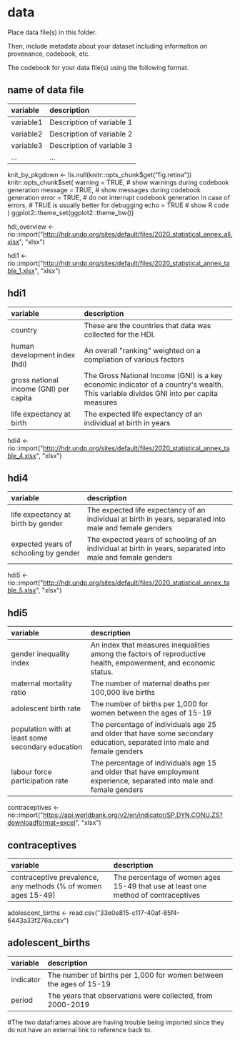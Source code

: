# data

Place data file(s) in this folder.

Then, include metadata about your dataset including information on provenance, codebook, etc.

The codebook for your data file(s) using the following format.

## name of data file

|variable         |description |
|:----------------|:-----------|
|variable1        | Description of variable 1 |
|variable2        | Description of variable 2 |
|variable3        | Description of variable 3 |
|...              | ... |

knit_by_pkgdown <- !is.null(knitr::opts_chunk$get("fig.retina"))
knitr::opts_chunk$set(
  warning = TRUE, # show warnings during codebook generation
  message = TRUE, # show messages during codebook generation
  error = TRUE, # do not interrupt codebook generation in case of errors,
                # TRUE is usually better for debugging
  echo = TRUE  # show R code
)
ggplot2::theme_set(ggplot2::theme_bw())


hdi_overview <- rio::import("http://hdr.undp.org/sites/default/files/2020_statistical_annex_all.xlsx", "xlsx")

hdi1 <- rio::import("http://hdr.undp.org/sites/default/files/2020_statistical_annex_table_1.xlsx", "xlsx")

## hdi1

|variable         |description |
|:----------------|:-----------|
|country        | These are the countries that data was collected for the HDI.  |
|human development index (hdi)        | An overall "ranking" weighted on a compliation of various factors |
|gross national income (GNI) per capita        | The Gross National Income (GNI) is a key economic indicator of a country's wealth. This variable divides GNI into per capita measures|
|life expectancy at birth        | The expected life expectancy of an individual at birth in years  |

hdi4 <- rio::import("http://hdr.undp.org/sites/default/files/2020_statistical_annex_table_4.xlsx", "xlsx")

## hdi4

|variable         |description |
|:----------------|:-----------|
|life expectancy at birth by gender        | The expected life expectancy of an individual at birth in years, separated into male and female genders  |
|expected years of schooling by gender        | The expected years of schooling of an individual at birth in years, separated into male and female genders  |

hdi5 <- rio::import("http://hdr.undp.org/sites/default/files/2020_statistical_annex_table_5.xlsx", "xlsx")

## hdi5

|variable         |description |
|:----------------|:-----------|
|gender inequality index        | An index that measures inequalities among the factors of reproductive health, empowerment, and economic status. |
|maternal mortality ratio        | The number of maternal deaths per 100,000 live births |
|adolescent birth rate        | The number of births per 1,000 for women between the ages of 15-19 |
|population with at least some secondary education        | The percentage of individuals age 25 and older that have some secondary education, separated into male and female genders |
|labour force participation rate        | The percentage of individuals age 15 and older that have employment experience, separated into male and female genders  |

contraceptives <- rio::import("https://api.worldbank.org/v2/en/indicator/SP.DYN.CONU.ZS?downloadformat=excel", "xlsx")

## contraceptives

|variable         |description |
|:----------------|:-----------|
|contraceptive prevalence, any methods (% of women ages 15-49)     | The percentage of women ages 15-49 that use at least one method of contraceptives  |

adolescent_births <- read.csv("33e0e815-c117-40af-85f4-6443a33f276a.csv")

## adolescent_births

|variable         |description |
|:----------------|:-----------|
|indicator        | The number of births per 1,000 for women between the ages of 15-19 |
|period        | The years that observations were collected, from 2000-2019 |

#The two dataframes above are having trouble being imported since they do not have an external link to reference back to.


